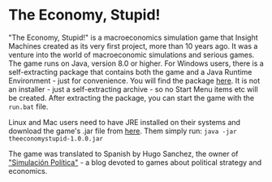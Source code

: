 # The Economy, Stupid!

"The Economy, Stupid!" is a macroeconomics simulation game that Insight Machines created as its very first project, more than 10 years ago. It was a venture into the world of macroeconomic simulations and serious games. The game runs on Java, version 8.0 or higher. For Windows users, there is a self-extracting package that contains both the game and a Java Runtime Environment - just for convenience. You will find the package [here](https://github.com/gholdys/TheEconomyStupid/blob/master/dist/theeconomystupid.exe). It is not an installer - just a self-extracting archive - so no Start Menu items etc will be created. After extracting the package, you can start the game with the `run.bat` file.

Linux and Mac users need to have JRE installed on their systems and download the game's .jar file from [here](https://github.com/gholdys/TheEconomyStupid/blob/master/dist/theeconomystupid-1.0.0.jar). Them simply run:
```java -jar theeconomystupid-1.0.0.jar```

The game was translated to Spanish by Hugo Sanchez, the owner of ["Simulación Política"](http://simulacionpolitica.blogspot.com/) - a blog devoted to games about political strategy and economics.
